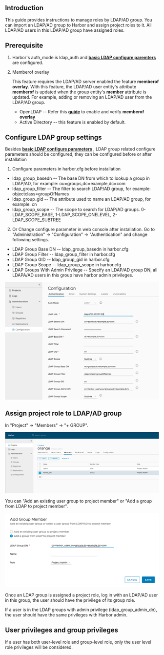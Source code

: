 ## Introduction

This guide provides instructions to manage roles by LDAP/AD group. You can import an LDAP/AD group to Harbor and assign project roles to it. All LDAP/AD users in this LDAP/AD group have assigned roles.

## Prerequisite

1. Harbor's auth_mode is ldap_auth and **[basic LDAP configure paremters](https://github.com/vmware/harbor/blob/master/docs/installation_guide.md#optional-parameters)** are configured.
1. Memberof overlay

    This feature requires the LDAP/AD server enabled the feature **memberof overlay**. 
    With this feature, the LDAP/AD user entity's attribute **memberof** is updated when the group entity's **member** attribute is updated. For example, adding or removing an LDAP/AD user from the LDAP/AD group.

    * OpenLDAP -- Refer this **[guide](https://technicalnotes.wordpress.com/2014/04/19/openldap-setup-with-memberof-overlay/)** to enable and verify **memberof overlay**
    * Active Directory -- this feature is enabled by default.

## Configure LDAP group settings

Besides **[basic LDAP configure parameters](https://github.com/vmware/harbor/blob/master/docs/installation_guide.md#optional-parameters)** , LDAP group related configure parameters should be configured, they can be configured before or after installation

  1. Configure parameters in harbor.cfg before installation

   * ldap_group_basedn -- The base DN from which to lookup a group in LDAP/AD, for example: ou=groups,dc=example,dc=com
   * ldap_group_filter -- The filter to search LDAP/AD group, for example: objectclass=groupOfNames 
   * ldap_group_gid    -- The attribute used to name an LDAP/AD group, for example: cn 
   * ldap_group_scope  -- The scope to search for LDAP/AD groups. 0-LDAP_SCOPE_BASE, 1-LDAP_SCOPE_ONELEVEL, 2-LDAP_SCOPE_SUBTREE 

  2. Or Change configure parameter in web console after installation. Go to "Administration" -> "Configuration" -> "Authentication" and change following settings.
   - LDAP Group Base DN -- ldap_group_basedn in harbor.cfg
   - LDAP Group Filter  -- ldap_group_filter in harbor.cfg
   - LDAP Group GID     -- ldap_group_gid in harbor.cfg
   - LDAP Group Scope   -- ldap_group_scope in harbor.cfg
   - LDAP Groups With Admin Privilege -- Specify an LDAP/AD group DN, all LDAPA/AD users in this group have harbor admin privileges.

![Screenshot of LDAP group config](img/group/ldap_group_config.png)

## Assign project role to LDAP/AD group

In "Project" -> "Members" -> "+ GROUP".

![Screenshot of add group](img/group/ldap_group_addgroup.png)

You can "Add an existing user group to project member" or "Add a group from LDAP to project member".

![Screenshot of add group dialog](img/group/ldap_group_addgroup_dialog.png)

Once an LDAP group is assigned a project role, log in with an LDAP/AD user in this group, the user should have the privilege of its group role.

If a user is in the LDAP groups with admin privilege (ldap_group_admin_dn), the user should have the same privileges with Harbor admin.

## User privileges and group privileges

If a user has both user-level role and group-level role, only the user level role privileges will be considered.
